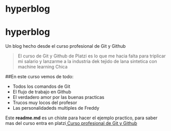 # hyperblog
# hyperblog
Un blog hecho desde el curso profesional de Git y Github
>El curso de Git y Github de Platzi es lo que me hacia falta para triplicar mi salario y lanzarme a la industria dek tejido de lana sintetica con machine learning
> Chica

##En este curso vemos de todo:
- Todos los comandos de Git
- El flujo de trabajo en Github 
- El verdadero amor por las buenas practicas
- Trucos muy locos del profesor
- Las personalidadeds multiples de Freddy

Este **readme.md** es un chiste para hacer el ejemplo practico,  para saber mas del curso entra en platzi[ Curso profesional de Git y Github][123]

[123]: https://platzi.com/cursos/git-github/ "a ver el curso"

